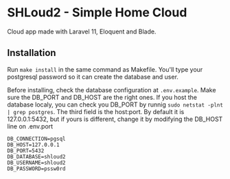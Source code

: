 # SHLoud2 - Simple Home Cloud

Cloud app made with Laravel 11, Eloquent and Blade.

## Installation
Run `make install` in the same command as Makefile. You'll type your postgresql password so it can create the database and user.

Before installing, check the database configuration at `.env.example`. Make sure the DB_PORT and DB_HOST are the right ones. If you host the database localy, you can check you DB_PORT by runnig `sudo netstat -plnt | grep postgres`. The third field is the host:port. By default it is 127.0.0.1:5432, but if yours is different, change it by modifying the DB_HOST line on .env.port
```[bash]
DB_CONNECTION=pgsql
DB_HOST=127.0.0.1
DB_PORT=5432
DB_DATABASE=shloud2
DB_USERNAME=shloud2
DB_PASSWORD=pssw0rd
```
